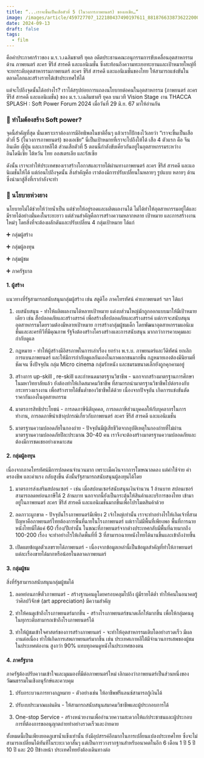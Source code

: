 ```yaml
---
title: “...เราจะขึ้นเป็นเสือตัวที่ 5 (ในวงการภาพยนตร์) ของเอเชีย…”
image: /images/article/459727707_122180437490197611_8818766338736222000_n-2.jpg
date: 2024-09-13
draft: false
tags:
  - film
---
```

คือคำประกาศกร้าวของ ม.ร.ว.เฉลิมชาตรี ยุคล อดีตประธานคณะอนุกรรมการขับเคลื่อนอุตสาหกรรมด้าน ภาพยนตร์ ละคร ซีรีส์ สารคดี และแอนิเมชั่น ซึ่งสะท้อนถึงความทะเยอทะยานและเป้าหมายใหญ่ที่จะยกระดับอุตสาหกรรมภาพยนตร์ ละคร ซีรีส์ สารคดี และแอนิเมชั่นของไทย ให้สามารถแข่งขันในตลาดโลกและสร้างรายได้เข้าประเทศให้ได้



แต่จะไปถึงจุดนั้นได้อย่างไร? เราได้สรุปย่อยการแถลงนโยบายต่อคนในอุตสาหกรรม (ภาพยนตร์ ละคร ซีรีส์ สารคดี และแอนิเมชั่น) ของ ม.ร.ว.เฉลิมชาตรี ยุคล บนเวที Vision Stage งาน THACCA SPLASH : Soft Power Forum 2024 เมื่อวันที่ 29 มิ.ย. 67 มาให้อ่านกัน



### 🌟 ทำไมต้องสร้าง Soft power?



จุดนี้สำคัญที่สุด นั่นเพราะเราต้องการมีอิทธิพลในชาติอื่นๆ แล้วเราก็ปักธงไว้เลยว่า “เราจะขึ้นเป็นเสือตัวที่ 5 (ในวงการภาพยนตร์) ของเอเชีย” นี่เป็นเป้าหมายที่เราจะไปถึงให้ได้ เสือ 4 ตัวแรก คือ จีน อินเดีย ญี่ปุ่น และเกาหลีใต้ ส่วนเสือตัวที่ 5 ตอนนี้กำลังขับเคี่ยวกันอยู่ในอุตสาหกรรมระหว่าง อินโดนีเซีย ไต้หวัน ไทย ออสเตรเลีย และรัสเซีย



ดังนั้น เราจะทำให้ประเทศของเราสร้างโอกาสและรายได้ผ่านทางภาพยนตร์ ละคร ซีรีส์ สารคดี และแอนิเมชั่นให้ได้ แต่ก่อนไปถึงจุดนั้น สิ่งสำคัญคือ เราต้องมีการปรับเปลี่ยนในหลายๆ รูปแบบ หลายๆ ด้าน ซึ่งนำมาสู่สิ่งที่เรากำลังจะทำ



### 🛟 นโยบายห่วงยาง



นโยบายไม่ได้ช่วยให้ว่ายน้ำเป็น แต่ช่วยให้อยู่รอดและผลิตผลงานได้ ไม่ได้ทำให้อุตสาหกรรมอยู่ได้และมีรายได้อย่างมั่นคงในระยะยาว แต่ส่วนสำคัญคือการสร้างความหลากหลาย เป้าหมาย และการสร้างงานใหม่ๆ โดยสิ่งที่จะต้องผลักดันและปรับเปลี่ยน 4 กลุ่มเป้าหมาย ได้แก่



➕ กลุ่มผู้สร้าง

➕ กลุ่มผู้ลงทุน

➕ กลุ่มผู้ชม

➕ ภาครัฐบาล



#### 1. ผู้สร้าง

แนวทางที่รัฐสามารถสนับสนุนกลุ่มผู้สร้าง เช่น สตูดิโอ ภาคโทรทัศน์ ค่ายภาพยนตร์ ฯลฯ ได้แก่



1) งบสนับสนุน - ทำให้ผลิตผลงานได้หลายเป้าหมาย แต่งบส่วนใหญ่มักถูกออกแบบมาให้มีเป้าหมายเดียว เช่น สื่อปลอดภัยและสร้างสรรค์ เพื่อสร้างสื่อปลอดภัยและสร้างสรรค์ แต่การจะสนับสนุนอุตสาหกรรมโดยรวมต้องมีหลายเป้าหมาย การสร้างกลุ่มผู้ชมเด็ก โดยพัฒนาอุตสาหกรรมแอนิเมชั่นและละครทีวีที่มีคุณภาพ รัฐจึงต้องสร้างโครงสร้างและการสนับสนุน มากกว่าการควบคุมและกำกับดูแล



2) กฎหมาย - ทำให้ผู้สร้างมีอิสรภาพในการเล่าเรื่อง ยกร่าง พ.ร.บ. ภาพยนตร์และวีดิทัศน์ ยกเลิกการแบนภาพยนตร์ และให้มีการกำกับดูแลกันเองในภาคเอกชนมากขึ้น กฎหมายเองต้องมีนิยามที่ชัดเจน ซึ่งปัจจุบัน กลุ่ม Micro cinema กลุ่มรักหนัง และชมรมขนาดเล็กยังถูกคุกคามอยู่



3) สร้างการ up-skill , re-skill และกำหนดมาตรฐานวิชาชีพ - นอกจากสร้างมาตรฐานการศึกษาในมหาวิทยาลัยแล้ว ยังต้องทำให้เกิดสมาคมวิชาชีพ ที่สามารถนำมาตรฐานวิชาชีพไปต่อรองกับกระทรวงแรงงาน เพื่อสร้างรายได้ขั้นต่ำของวิชาชีพได้ด้วย เนื่องจากปัจจุบัน เกิดการแข่งขันตัดราคากันเองในอุตสาหกรรม



4) มาตรการสิทธิประโยชน์ - การลดภาษีนิติบุคคล, การลดภาษีส่วนบุคคลให้กับบุคลากรในการทำงาน, การลดภาษีนำเข้าอุปกรณ์เกี่ยวกับภาพยนตร์ ละคร ซีรีส์ สารคดี และแอนิเมชั่น



5) มาตรฐานความปลอดภัยในกองถ่าย - ปัจจุบันมีผู้เสียชีวิตจากอุบัติเหตุในกองถ่ายที่ไม่ผ่านมาตรฐานความปลอดภัยปีละประมาณ 30-40 คน เราจึงจะต้องสร้างมาตรฐานความปลอดภัยและต้องมีการชดเชยอย่างเหมาะสม



#### 2. กลุ่มผู้ลงทุน



เนื่องจากภาคโทรทัศน์มีการปลดคนจำนวนมาก เพราะเม็ดเงินจากการโฆษณาลดลง แต่ค่าใช้จ่าย ค่าครองชีพ และค่าแรง กลับสูงขึ้น ดังนั้นรัฐสามารถสนับสนุนผู้ลงทุนได้โดย



1) มาตรการส่งเสริมสปอนเซอร์ - เช่น เมื่อสปอนเซอร์สนับสนุนเงินจำนวน 1 ล้านบาท สปอนเซอร์สามารถลดหย่อนภาษีได้ 2 ล้านบาท นอกจากนี้ยังเป็นกระตุ้นให้สินค้าและบริการของไทย เข้ามาอยู่ในภาพยนตร์ ละคร ซีรีส์ สารคดี และแอนิเมชั่นมากขึ้นเพื่อโปรโมตสินค้าด้วย



2) ลดภาวะผูกขาด - ปัจจุบันโรงภาพยนตร์มีเพียง 2 เจ้าใหญ่เท่านั้น เราจะทำอย่างไรให้เกิดเจ้าที่สาม ปัญหาคือภาพยนตร์ไทยต้องการพื้นที่ฉายในโรงภาพยนตร์ แต่เราไม่มีพื้นที่เพียงพอ พื้นที่การฉายหนังไทยมีได้แค่ 60 เรื่อง/ปีเท่านั้น ในขณะที่ภาพยนตร์จากต่างประเทศกลับมีพื้นที่ฉายมากถึง 100-200 เรื่อง จะทำอย่างไรให้เกิดพื้นที่ที่ 3 ที่สามารถฉายหนังไทยได้นานขึ้นและเข้าถึงง่ายขึ้น



3) เปิดเผยข้อมูลตัวเลขรายได้ภาพยนตร์ - เนื่องจากข้อมูลเหล่านี้เป็นข้อมูลสำคัญที่ทำให้ภาพยนตร์แต่ละเรื่องขายได้มากหรือน้อยในตลาดภาพยนตร์



#### 3. กลุ่มผู้ชม



สิ่งที่รัฐสามารถสนับสนุนกลุ่มผู้ชมได้



1) ลดหย่อนภาษีตั๋วภาพยนตร์ - สร้างฐานคนดูโดยครอบคลุมไปถึง ผู้มีรายได้ต่ำ ทำให้คนในอนาคตรู้ว่าศิลปวิจักษ์ (art appreciation) มีความสำคัญ



2) ทำให้คนดูเข้าถึงโรงภาพยนตร์มากขึ้น - สร้างโรงภาพยนตร์ขนาดเล็กให้มากขึ้น เพื่อให้กลุ่มคนดูในทุกระดับสามารถเข้าถึงโรงภาพยนตร์ได้



3) ทำให้ผู้ชมเข้าใจศาสตร์ของการสร้างภาพยนตร์ - จะทำให้อุตสาหกรรมเติบโตอย่างรวดเร็ว มีผลงานต่อเนื่อง ทำให้เกิดการเสพภาพยนตร์มากขึ้น เช่น ประเทศเกาหลีใต้มีจำนวนการเสพของผู้ชมในประเทศต่องาน สูงกว่า 90% แทบทุกคนดูหนังในประเทศของตน



#### 4. ภาครัฐบาล



ภาครัฐต้องปรับความเข้าใจและมุมมองที่มีต่อภาพยนตร์ใหม่ เลิกมองว่าภาพยนตร์เป็นส่วนหนึ่งของวัฒนธรรมในเชิงอนุรักษ์และควบคุม



1) ปรับกระบวนการทางกฎหมาย - ตัวอย่างเช่น ให้อาชีพฟรีแลนซ์สามารถกู้เงินได้

2) ปรับงบประมาณแผ่นดิน - ให้สามารถสนับสนุนสมาคมวิชาชีพและผู้ประกอบการได้

3) One-stop Service - สร้างหน่วยงานเพื่ออำนวยความสะดวกให้แก่ประชาชนและผู้ประกอบการที่ต้องการขออนุญาตถ่ายทำอย่างรวดเร็วและง่ายดาย



ทั้งหมดนี้เป็นเพียงยอดภูเขาน้ำแข็งเท่านั้น ยังมีอุปสรรค์อีกมากในการเปลี่ยนแปลงประเทศไทย ซึ่งจะไม่สามารถเปลี่ยนได้ทันทีในระยะเวลาสั้นๆ แต่เป็นการวางรากฐานสำหรับอนาคตในอีก 6 เดือน 1 ปี 5 ปี 10 ปี และ 20 ปีข้างหน้า ประเทศไทยยังต้องเดินทางต่อ
